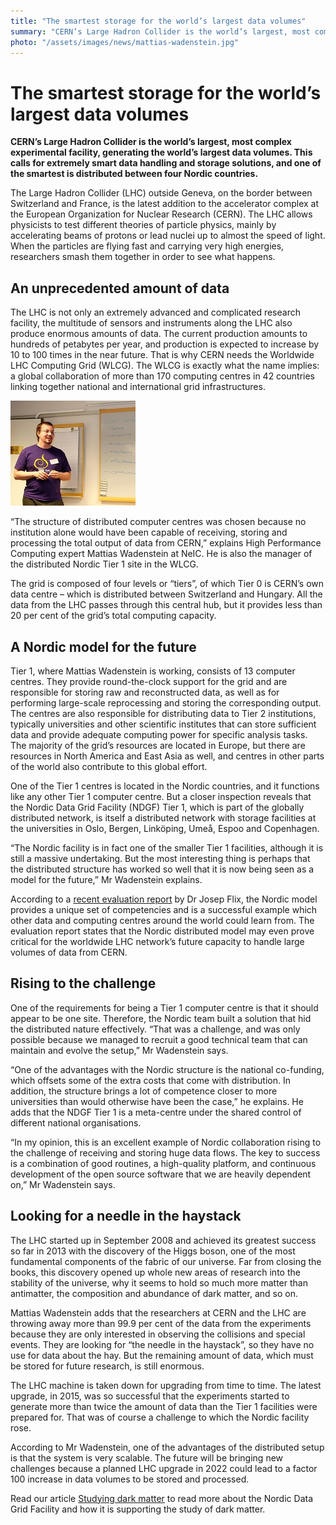 ```yaml
---
title: "The smartest storage for the world’s largest data volumes"
summary: "CERN’s Large Hadron Collider is the world’s largest, most complex experimental facility, generating the world’s largest data volumes. This calls for extremely smart data handling and storage solutions, and one of the smartest is distributed between four Nordic countries."
photo: "/assets/images/news/mattias-wadenstein.jpg"
---
```


# The smartest storage for the world’s largest data volumes

**CERN’s Large Hadron Collider is the world’s largest, most complex experimental facility, generating the world’s largest data volumes. This calls for extremely smart data handling and storage solutions, and one of the smartest is distributed between four Nordic countries.**

The Large Hadron Collider (LHC) outside Geneva, on the border between Switzerland and France, is the latest addition to the accelerator complex at the European Organization for Nuclear Research (CERN). The LHC allows physicists to test different theories of particle physics, mainly by accelerating beams of protons or lead nuclei up to almost the speed of light. When the particles are flying fast and carrying very high energies, researchers smash them together in order to see what happens.

## An unprecedented amount of data

The LHC is not only an extremely advanced and complicated research facility, the multitude of sensors and instruments along the LHC also produce enormous amounts of data. The current production amounts to hundreds of petabytes per year, and production is expected to increase by 10 to 100 times in the near future. That is why CERN needs the Worldwide LHC Computing Grid (WLCG). The WLCG is exactly what the name implies: a global collaboration of more than 170 computing centres in 42 countries linking together national and international grid infrastructures.

<a href="/assets/images/news/mattias-wadenstein.jpg">
<img class="smallpic" src="/assets/images/news/mattias-wadenstein-small.jpg">
</a>

“The structure of distributed computer centres was chosen because no institution alone would have been capable of receiving, storing and processing the total output of data from CERN,” explains High Performance Computing expert Mattias Wadenstein at NeIC. He is also the manager of the distributed Nordic Tier 1 site in the WLCG.

The grid is composed of four levels or “tiers”, of which Tier 0 is CERN’s own data centre – which is distributed between Switzerland and Hungary. All the data from the LHC passes through this central hub, but it provides less than 20 per cent of the grid’s total computing capacity.

## A Nordic model for the future

Tier 1, where Mattias Wadenstein is working, consists of 13 computer centres. They provide round-the-clock support for the grid and are responsible for storing raw and reconstructed data, as well as for performing large-scale reprocessing and storing the corresponding output. The centres are also responsible for distributing data to Tier 2 institutions, typically universities and other scientific institutes that can store sufficient data and provide adequate computing power for specific analysis tasks. The majority of the grid’s resources are located in Europe, but there are resources in North America and East Asia as well, and centres in other parts of the world also contribute to this global effort.

One of the Tier 1 centres is located in the Nordic countries, and it functions like any other Tier 1 computer centre. But a closer inspection reveals that the Nordic Data Grid Facility (NDGF) Tier 1, which is part of the globally distributed network, is itself a distributed network with storage facilities at the universities in Oslo, Bergen, Linköping, Umeå, Espoo and Copenhagen.

“The Nordic facility is in fact one of the smaller Tier 1 facilities, although it is still a massive undertaking. But the most interesting thing is perhaps that the distributed structure has worked so well that it is now being seen as a model for the future,” Mr Wadenstein explains.

According to a [recent evaluation report](2016-07-05-nordic-model.html)  by Dr Josep Flix, the Nordic model provides a unique set of competencies and is a successful example which other data and computing centres around the world could learn from. The evaluation report states that the Nordic distributed model may even prove critical for the worldwide LHC network’s future capacity to handle large volumes of data from CERN.

## Rising to the challenge

One of the requirements for being a Tier 1 computer centre is that it should appear to be one site. Therefore, the Nordic team built a solution that hid the distributed nature effectively. “That was a challenge, and was only possible because we managed to recruit a good technical team that can maintain and evolve the setup,” Mr Wadenstein says.

“One of the advantages with the Nordic structure is the national co-funding, which offsets some of the extra costs that come with distribution. In addition, the structure brings a lot of competence closer to more universities than would otherwise have been the case,” he explains. He adds that the NDGF Tier 1 is a meta-centre under the shared control of different national organisations.

“In my opinion, this is an excellent example of Nordic collaboration rising to the challenge of receiving and storing huge data flows. The key to success is a combination of good routines, a high-quality platform, and continuous development of the open source software that we are heavily dependent on,” Mr Wadenstein says.

## Looking for a needle in the haystack

The LHC started up in September 2008 and achieved its greatest success so far in 2013 with the discovery of the Higgs boson, one of the most fundamental components of the fabric of our universe. Far from closing the books, this discovery opened up whole new areas of research into the stability of the universe, why it seems to hold so much more matter than antimatter, the composition and abundance of dark matter, and so on.

Mattias Wadenstein adds that the researchers at CERN and the LHC are throwing away more than 99.9 per cent of the data from the experiments because they are only interested in observing the collisions and special events. They are looking for “the needle in the haystack”, so they have no use for data about the hay. But the remaining amount of data, which must be stored for future research, is still enormous.

The LHC machine is taken down for upgrading from time to time. The latest upgrade, in 2015, was so successful that the experiments started to generate more than twice the amount of data than the Tier 1 facilities were prepared for. That was of course a challenge to which the Nordic facility rose.

According to Mr Wadenstein, one of the advantages of the distributed setup is that the system is very scalable. The future will be bringing new challenges because a planned LHC upgrade in 2022 could lead to a factor 100 increase in data volumes to be stored and processed.

Read our article [Studying dark matter](https://neic.nordforsk.org/2017/04/07/studying-dark-matter.html) to read more about the Nordic Data Grid Facility and how it is supporting the study of dark matter.
